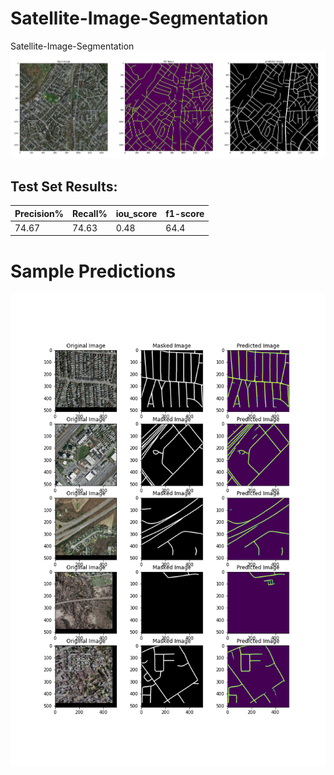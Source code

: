 # Satellite-Image-Segmentation
Satellite-Image-Segmentation
![plot](./template/pred2.png)

## Test Set Results:
| Precision% | Recall%  | iou_score |f1-score|
|------------|----------|---------  |--------|
| 74.67      | 74.63    | 0.48      | 64.4   |


# Sample Predictions
![plot](./template/pred.png)
